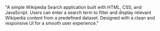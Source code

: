 

"A simple Wikipedia Search application built with HTML, CSS, and JavaScript. Users can enter a search term to filter and display relevant Wikipedia content
from a predefined dataset. Designed with a clean and responsive UI for a smooth user experience."  

